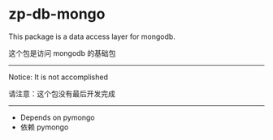 zp-db-mongo
===================


This package is a data access layer for mongodb.

这个包是访问 mongodb 的基础包


*********************************
Notice: It is not accomplished

请注意：这个包没有最后开发完成
*********************************

* Depends on pymongo
* 依赖 pymongo

